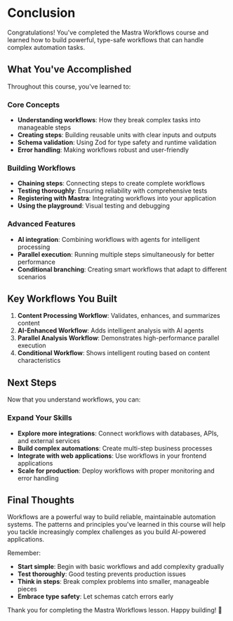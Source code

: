 # Conclusion

Congratulations! You've completed the Mastra Workflows course and learned how to build powerful, type-safe workflows that can handle complex automation tasks.

## What You've Accomplished

Throughout this course, you've learned to:

### Core Concepts

- **Understanding workflows**: How they break complex tasks into manageable steps
- **Creating steps**: Building reusable units with clear inputs and outputs
- **Schema validation**: Using Zod for type safety and runtime validation
- **Error handling**: Making workflows robust and user-friendly

### Building Workflows

- **Chaining steps**: Connecting steps to create complete workflows
- **Testing thoroughly**: Ensuring reliability with comprehensive tests
- **Registering with Mastra**: Integrating workflows into your application
- **Using the playground**: Visual testing and debugging

### Advanced Features

- **AI integration**: Combining workflows with agents for intelligent processing
- **Parallel execution**: Running multiple steps simultaneously for better performance
- **Conditional branching**: Creating smart workflows that adapt to different scenarios

## Key Workflows You Built

1. **Content Processing Workflow**: Validates, enhances, and summarizes content
2. **AI-Enhanced Workflow**: Adds intelligent analysis with AI agents
3. **Parallel Analysis Workflow**: Demonstrates high-performance parallel execution
4. **Conditional Workflow**: Shows intelligent routing based on content characteristics

## Next Steps

Now that you understand workflows, you can:

### Expand Your Skills

- **Explore more integrations**: Connect workflows with databases, APIs, and external services
- **Build complex automations**: Create multi-step business processes
- **Integrate with web applications**: Use workflows in your frontend applications
- **Scale for production**: Deploy workflows with proper monitoring and error handling

## Final Thoughts

Workflows are a powerful way to build reliable, maintainable automation systems. The patterns and principles you've learned in this course will help you tackle increasingly complex challenges as you build AI-powered applications.

Remember:

- **Start simple**: Begin with basic workflows and add complexity gradually
- **Test thoroughly**: Good testing prevents production issues
- **Think in steps**: Break complex problems into smaller, manageable pieces
- **Embrace type safety**: Let schemas catch errors early

Thank you for completing the Mastra Workflows lesson. Happy building! 🚀
